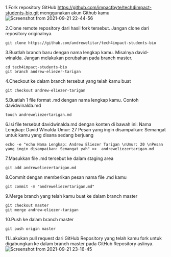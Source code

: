 1.Fork repository GitHub https://github.com/impactbyte/tech4impact-students-bio.git menggunakan akun Github kamu
![Screenshot from 2021-09-21 22-44-56](https://user-images.githubusercontent.com/83164857/134208336-90d07230-e4a0-4e20-ab50-8a21c0e6d56e.png)


2.Clone remote repository dari hasil fork tersebut. Jangan clone dari repository originalnya.
```
git clone https://github.com/andrewelitar/tech4impact-students-bio
```

3.Buatlah branch baru dengan nama lengkap kamu. Misalnya david-winalda. Jangan melakukan perubahan pada branch master.
```
cd tech4impact-students-bio
git branch andrew-eliezer-tarigan
```
4.Checkout ke dalam branch tersebut yang telah kamu buat
```
git checkout andrew-eliezer-tarigan
```
5.Buatlah 1 file format .md dengan nama lengkap kamu. Contoh davidwinalda.md
```
touch andreweliezertarigan.md
```
6.Isi file tersebut davidwinalda.md dengan konten di bawah ini:
	Nama Lengkap: David Winalda
	Umur: 27
	Pesan yang ingin disampaikan: Semangat untuk kamu yang disana sedang berjuang
```
echo -e "echo Nama Lengkap: Andrew Eliezer Tarigan \nUmur: 20 \nPesan yang ingin disampaikan: Semangat yah" >>  andreweliezertarigan.md
```
7.Masukkan file .md tersebut ke dalam staging area
```
git add andreweliezertarigan.md
```
8.Commit dengan memberikan pesan nama file .md kamu
```
git commit -m "andreweliezertarigan.md"
```
9.Merge branch yang telah kamu buat ke dalam branch master
```
git checkout master
git merge andrew-eliezer-tarigan
```
10.Push ke dalam branch master
```
git push origin master
```
11.Lakukan pull request dari GitHub Repository yang telah kamu fork untuk digabungkan ke dalam branch master pada GitHub Repository aslinya.
![Screenshot from 2021-09-21 23-16-45](https://user-images.githubusercontent.com/83164857/134208357-13dff7a9-fad4-40ce-ad4d-d9d38e72321b.png)
